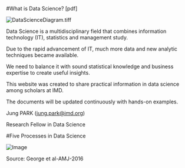#What is Data Science? [pdf] 

![DataScienceDiagram.tiff](src)

Data Science is a multidisciplinary field that combines information technology (IT), statistics and management study.

Due to the rapid advancement of IT, much more data and new analytic techniques became available.

We need to balance it with sound statistical knowledge and business expertise to create useful insights.

This website was created to share practical information in data science among scholars at IMD. 

The documents will be updated continuously with hands-on examples.



Jung PARK (jung.park@imd.org)

Research Fellow in Data Science


#Five Processes in Data Science

![Image](src)

Source: George et al-AMJ-2016
